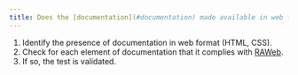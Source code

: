 ```yaml
---
title: Does the [documentation](#documentation) made available in web format (HTML, CSS) comply with [RAWeb](../raweb1/criteria.html)?
---
```


1. Identify the presence of documentation in web format (HTML, CSS).
2. Check for each element of documentation that it complies with [RAWeb](../raweb1/criteria.html).
3. If so, the test is validated.